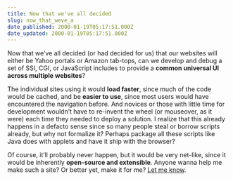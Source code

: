 ```yaml
---
title: Now that we've all decided
slug: now_that_weve_a
date_published: 2000-01-19T05:17:51.000Z
date_updated: 2000-01-19T05:17:51.000Z
---
```


Now that we’ve all decided (or had decided for us) that our websites will either be Yahoo portals or Amazon tab-tops, can we develop and debug a set of SSI, CGI, or JavaScript includes to provide a **common universal UI across multiple websites**?

The individual sites using it would **load faster**, since much of the code would be cached, and be **easier to use**, since most users would have encountered the navigation before. And novices or those with little time for development wouldn’t have to re-invent the wheel (or mouseover, as it were) each time they needed to deploy a solution. I realize that this already happens in a defacto sense since so many people steal or borrow scripts already, but why not formalize it? Perhaps package all these scripts like Java does with applets and have it ship with the browser?

Of course, it’ll probably never happen, but it would be very net-like, since it would be inherently **open-source and extensible**. Anyone wanna help me make such a site? Or better yet, make it for me? [Let me know](mailto:anil@dashes.com).
